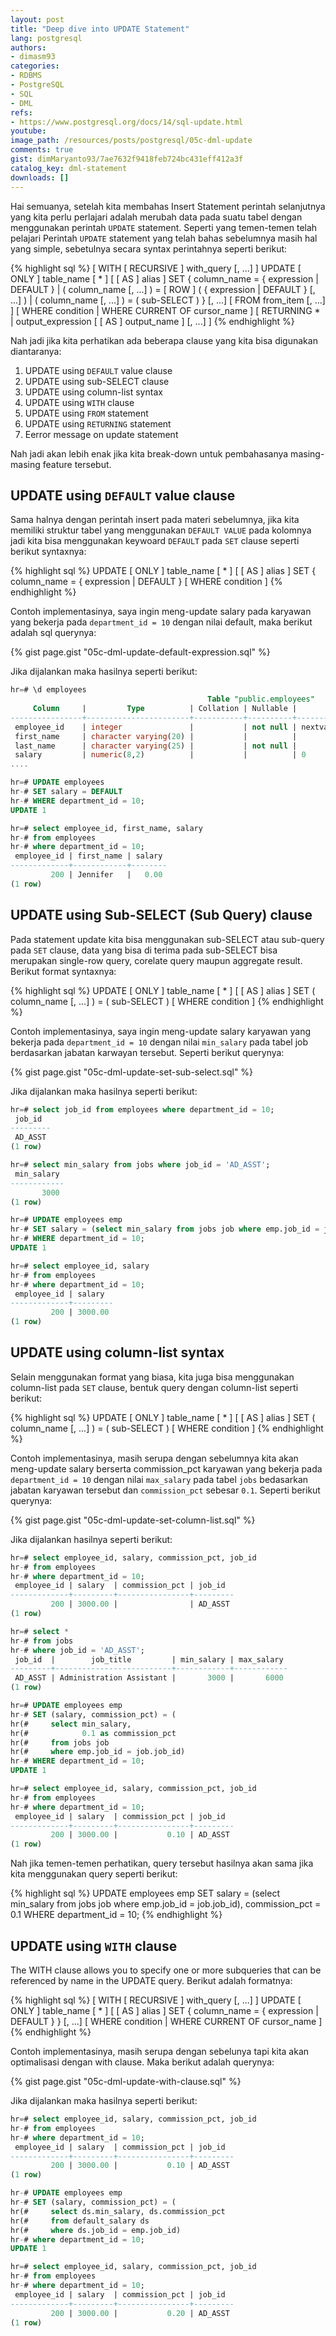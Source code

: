 ```yaml
---
layout: post
title: "Deep dive into UPDATE Statement"
lang: postgresql
authors:
- dimasm93
categories:
- RDBMS
- PostgreSQL
- SQL
- DML
refs: 
- https://www.postgresql.org/docs/14/sql-update.html
youtube: 
image_path: /resources/posts/postgresql/05c-dml-update
comments: true
gist: dimMaryanto93/7ae7632f9418feb724bc431eff412a3f
catalog_key: dml-statement
downloads: []
---
```


Hai semuanya, setelah kita membahas Insert Statement perintah selanjutnya yang kita perlu perlajari adalah merubah data pada suatu tabel dengan menggunakan perintah `UPDATE` statement. Seperti yang temen-temen telah pelajari Perintah `UPDATE` statement yang telah bahas sebelumnya masih hal yang simple, sebetulnya secara syntax perintahnya seperti berikut:

{% highlight sql %}
[ WITH [ RECURSIVE ] with_query [, ...] ]
UPDATE [ ONLY ] table_name [ * ] [ [ AS ] alias ]
    SET { column_name = { expression | DEFAULT } |
          ( column_name [, ...] ) = [ ROW ] ( { expression | DEFAULT } [, ...] ) |
          ( column_name [, ...] ) = ( sub-SELECT )
        } [, ...]
    [ FROM from_item [, ...] ]
    [ WHERE condition | WHERE CURRENT OF cursor_name ]
    [ RETURNING * | output_expression [ [ AS ] output_name ] [, ...] ]
{% endhighlight %}

Nah jadi jika kita perhatikan ada beberapa clause yang kita bisa digunakan diantaranya:

1. UPDATE using `DEFAULT` value clause
2. UPDATE using sub-SELECT clause
3. UPDATE using column-list syntax
4. UPDATE using `WITH` clause
5. UPDATE using `FROM` statement
6. UPDATE using `RETURNING` statement
7. Eerror message on update statement

Nah jadi akan lebih enak jika kita break-down untuk pembahasanya masing-masing feature tersebut.

<!--more-->

## UPDATE using `DEFAULT` value clause

Sama halnya dengan perintah insert pada materi sebelumnya, jika kita memiliki struktur tabel yang menggunakan `DEFAULT VALUE` pada kolomnya jadi kita bisa menggunakan keywoard `DEFAULT` pada `SET` clause seperti berikut syntaxnya:

{% highlight sql %}
UPDATE [ ONLY ] table_name [ * ] [ [ AS ] alias ]
    SET { column_name = { expression | DEFAULT }
    [ WHERE condition ]
{% endhighlight %}

Contoh implementasinya, saya ingin meng-update salary pada karyawan yang bekerja pada `department_id = 10` dengan nilai default, maka berikut adalah sql querynya:

{% gist page.gist "05c-dml-update-default-expression.sql" %}

Jika dijalankan maka hasilnya seperti berikut:

```sql
hr=# \d employees
                                            Table "public.employees"
     Column     |         Type          | Collation | Nullable |                    Default
----------------+-----------------------+-----------+----------+------------------------------------------------
 employee_id    | integer               |           | not null | nextval('employees_employee_id_seq'::regclass)
 first_name     | character varying(20) |           |          |
 last_name      | character varying(25) |           | not null |
 salary         | numeric(8,2)          |           |          | 0
....

hr=# UPDATE employees
hr-# SET salary = DEFAULT
hr-# WHERE department_id = 10;
UPDATE 1

hr=# select employee_id, first_name, salary
hr-# from employees
hr-# where department_id = 10;
 employee_id | first_name | salary
-------------+------------+--------
         200 | Jennifer   |   0.00
(1 row)
```

## UPDATE using Sub-SELECT (Sub Query) clause

Pada statement update kita bisa menggunakan sub-SELECT atau sub-query pada `SET` clause, data yang bisa di terima pada sub-SELECT bisa merupakan single-row query, corelate query maupun aggregate result. Berikut format syntaxnya:

{% highlight sql %}
UPDATE [ ONLY ] table_name [ * ] [ [ AS ] alias ]
    SET ( column_name [, ...] ) = ( sub-SELECT )
    [ WHERE condition ]
{% endhighlight %}

Contoh implementasinya, saya ingin meng-update salary karyawan yang bekerja pada `department_id = 10` dengan nilai `min_salary` pada tabel job berdasarkan jabatan karwayan tersebut. Seperti berikut querynya:

{% gist page.gist "05c-dml-update-set-sub-select.sql" %}

Jika dijalankan maka hasilnya seperti berikut:

```sql
hr=# select job_id from employees where department_id = 10;
 job_id
---------
 AD_ASST
(1 row)

hr=# select min_salary from jobs where job_id = 'AD_ASST';
 min_salary
------------
       3000
(1 row)

hr=# UPDATE employees emp
hr-# SET salary = (select min_salary from jobs job where emp.job_id = job.job_id)
hr-# WHERE department_id = 10;
UPDATE 1

hr=# select employee_id, salary
hr-# from employees
hr-# where department_id = 10;
 employee_id | salary
-------------+---------
         200 | 3000.00
(1 row)
```

## UPDATE using column-list syntax

Selain menggunakan format yang biasa, kita juga bisa menggunakan column-list pada `SET` clause, bentuk query dengan column-list seperti berikut:

{% highlight sql %}
UPDATE [ ONLY ] table_name [ * ] [ [ AS ] alias ]
    SET ( column_name [, ...] ) = ( sub-SELECT )
    [ WHERE condition ]
{% endhighlight %}

Contoh implementasinya, masih serupa dengan sebelumnya kita akan meng-update salary berserta commission_pct karyawan yang bekerja pada `department_id = 10` dengan nilai `max_salary` pada tabel `jobs` bedasarkan jabatan karyawan tersebut dan `commission_pct` sebesar `0.1`. Seperti berikut querynya:

{% gist page.gist "05c-dml-update-set-column-list.sql" %}

Jika dijalankan hasilnya seperti berikut:

```sql
hr=# select employee_id, salary, commission_pct, job_id
hr-# from employees
hr-# where department_id = 10;
 employee_id | salary  | commission_pct | job_id
-------------+---------+----------------+---------
         200 | 3000.00 |                | AD_ASST
(1 row)

hr=# select *
hr-# from jobs
hr-# where job_id = 'AD_ASST';
 job_id  |        job_title         | min_salary | max_salary
---------+--------------------------+------------+------------
 AD_ASST | Administration Assistant |       3000 |       6000
(1 row)

hr=# UPDATE employees emp
hr-# SET (salary, commission_pct) = (
hr(#     select min_salary,
hr(#            0.1 as commission_pct
hr(#     from jobs job
hr(#     where emp.job_id = job.job_id)
hr-# WHERE department_id = 10;
UPDATE 1

hr=# select employee_id, salary, commission_pct, job_id
hr-# from employees
hr-# where department_id = 10;
 employee_id | salary  | commission_pct | job_id
-------------+---------+----------------+---------
         200 | 3000.00 |           0.10 | AD_ASST
(1 row)
```

Nah jika temen-temen perhatikan, query tersebut hasilnya akan sama jika kita menggunakan query seperti berikut:

{% highlight sql %}
UPDATE employees emp
SET salary = (select min_salary from jobs job where emp.job_id = job.job_id), 
    commission_pct = 0.1
WHERE department_id = 10;
{% endhighlight %}

## UPDATE using `WITH` clause

The WITH clause allows you to specify one or more subqueries that can be referenced by name in the UPDATE query. Berikut adalah formatnya: 

{% highlight sql %}
[ WITH [ RECURSIVE ] with_query [, ...] ]
UPDATE [ ONLY ] table_name [ * ] [ [ AS ] alias ]
    SET { column_name = { expression | DEFAULT } } [, ...]
    [ WHERE condition | WHERE CURRENT OF cursor_name ]
{% endhighlight %}

Contoh implementasinya, masih serupa dengan sebelunya tapi kita akan optimalisasi dengan with clause. Maka berikut adalah querynya:

{% gist page.gist "05c-dml-update-with-clause.sql" %}

Jika dijalankan maka hasilnya seperti berikut:

```sql
hr=# select employee_id, salary, commission_pct, job_id
hr-# from employees
hr-# where department_id = 10;
 employee_id | salary  | commission_pct | job_id
-------------+---------+----------------+---------
         200 | 3000.00 |           0.10 | AD_ASST
(1 row)

hr-# UPDATE employees emp
hr-# SET (salary, commission_pct) = (
hr(#     select ds.min_salary, ds.commission_pct
hr(#     from default_salary ds
hr(#     where ds.job_id = emp.job_id)
hr-# where department_id = 10;
UPDATE 1

hr=# select employee_id, salary, commission_pct, job_id
hr-# from employees
hr-# where department_id = 10;
 employee_id | salary  | commission_pct | job_id
-------------+---------+----------------+---------
         200 | 3000.00 |           0.20 | AD_ASST
(1 row)
```
